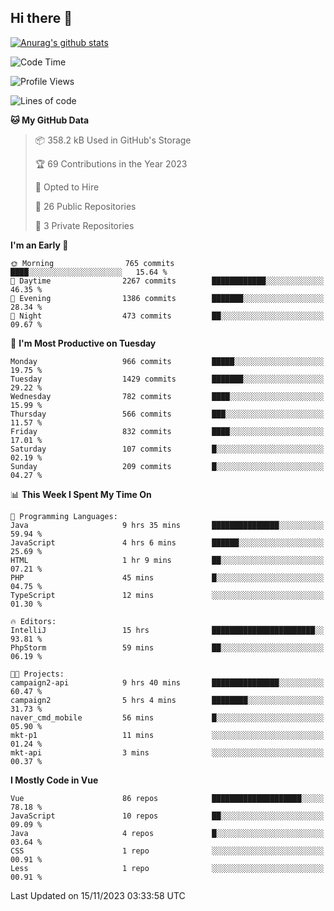 ## Hi there 👋

[![Anurag's github stats](https://github-readme-stats.vercel.app/api?username=Songwonseok)](https://github.com/anuraghazra/github-readme-stats)



<!--START_SECTION:waka-->
![Code Time](http://img.shields.io/badge/Code%20Time-2%2C546%20hrs%2023%20mins-blue)

![Profile Views](http://img.shields.io/badge/Profile%20Views-0-blue)

![Lines of code](https://img.shields.io/badge/From%20Hello%20World%20I%27ve%20Written-34.8%20million%20lines%20of%20code-blue)

**🐱 My GitHub Data** 

> 📦 358.2 kB Used in GitHub's Storage 
 > 
> 🏆 69 Contributions in the Year 2023
 > 
> 💼 Opted to Hire
 > 
> 📜 26 Public Repositories 
 > 
> 🔑 3 Private Repositories 
 > 
**I'm an Early 🐤** 

```text
🌞 Morning                765 commits         ████░░░░░░░░░░░░░░░░░░░░░   15.64 % 
🌆 Daytime                2267 commits        ████████████░░░░░░░░░░░░░   46.35 % 
🌃 Evening                1386 commits        ███████░░░░░░░░░░░░░░░░░░   28.34 % 
🌙 Night                  473 commits         ██░░░░░░░░░░░░░░░░░░░░░░░   09.67 % 
```
📅 **I'm Most Productive on Tuesday** 

```text
Monday                   966 commits         █████░░░░░░░░░░░░░░░░░░░░   19.75 % 
Tuesday                  1429 commits        ███████░░░░░░░░░░░░░░░░░░   29.22 % 
Wednesday                782 commits         ████░░░░░░░░░░░░░░░░░░░░░   15.99 % 
Thursday                 566 commits         ███░░░░░░░░░░░░░░░░░░░░░░   11.57 % 
Friday                   832 commits         ████░░░░░░░░░░░░░░░░░░░░░   17.01 % 
Saturday                 107 commits         █░░░░░░░░░░░░░░░░░░░░░░░░   02.19 % 
Sunday                   209 commits         █░░░░░░░░░░░░░░░░░░░░░░░░   04.27 % 
```


📊 **This Week I Spent My Time On** 

```text
💬 Programming Languages: 
Java                     9 hrs 35 mins       ███████████████░░░░░░░░░░   59.94 % 
JavaScript               4 hrs 6 mins        ██████░░░░░░░░░░░░░░░░░░░   25.69 % 
HTML                     1 hr 9 mins         ██░░░░░░░░░░░░░░░░░░░░░░░   07.21 % 
PHP                      45 mins             █░░░░░░░░░░░░░░░░░░░░░░░░   04.75 % 
TypeScript               12 mins             ░░░░░░░░░░░░░░░░░░░░░░░░░   01.30 % 

🔥 Editors: 
IntelliJ                 15 hrs              ███████████████████████░░   93.81 % 
PhpStorm                 59 mins             ██░░░░░░░░░░░░░░░░░░░░░░░   06.19 % 

🐱‍💻 Projects: 
campaign2-api            9 hrs 40 mins       ███████████████░░░░░░░░░░   60.47 % 
campaign2                5 hrs 4 mins        ████████░░░░░░░░░░░░░░░░░   31.73 % 
naver_cmd_mobile         56 mins             █░░░░░░░░░░░░░░░░░░░░░░░░   05.90 % 
mkt-p1                   11 mins             ░░░░░░░░░░░░░░░░░░░░░░░░░   01.24 % 
mkt-api                  3 mins              ░░░░░░░░░░░░░░░░░░░░░░░░░   00.37 % 
```

**I Mostly Code in Vue** 

```text
Vue                      86 repos            ████████████████████░░░░░   78.18 % 
JavaScript               10 repos            ██░░░░░░░░░░░░░░░░░░░░░░░   09.09 % 
Java                     4 repos             █░░░░░░░░░░░░░░░░░░░░░░░░   03.64 % 
CSS                      1 repo              ░░░░░░░░░░░░░░░░░░░░░░░░░   00.91 % 
Less                     1 repo              ░░░░░░░░░░░░░░░░░░░░░░░░░   00.91 % 
```




 Last Updated on 15/11/2023 03:33:58 UTC
<!--END_SECTION:waka-->
